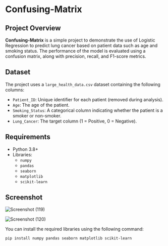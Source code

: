# Confusing-Matrix

## Project Overview
**Confusing-Matrix** is a simple project to demonstrate the use of Logistic Regression to predict lung cancer based on patient data such as age and smoking status. The performance of the model is evaluated using a confusion matrix, along with precision, recall, and F1-score metrics.

## Dataset
The project uses a `large_health_data.csv` dataset containing the following columns:
- `Patient_ID`: Unique identifier for each patient (removed during analysis).
- `Age`: The age of the patient.
- `Smoking_Status`: A categorical column indicating whether the patient is a smoker or non-smoker.
- `Lung_Cancer`: The target column (1 = Positive, 0 = Negative).

## Requirements
- Python 3.8+
- Libraries:
  - `numpy`
  - `pandas`
  - `seaborn`
  - `matplotlib`
  - `scikit-learn`
    
## Screenshot
![Screenshot (119)](https://github.com/user-attachments/assets/c4a55e8a-82e9-4e1b-8e68-95a45d2347c0)


![Screenshot (120)](https://github.com/user-attachments/assets/369eede4-a803-4d2a-bcc7-5180d5bf8e8c)


You can install the required libraries using the following command:

```bash
pip install numpy pandas seaborn matplotlib scikit-learn

